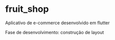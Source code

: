 # fruit_shop

Aplicativo de e-commerce desenvolvido em flutter

Fase de desenvolvimento: construção de layout
